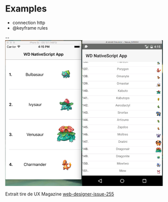 # Examples

  * connection http
  * @keyframe rules

--
![alt tag](https://github.com/CollegeBoreal/INF1051-17H/blob/master/1.POKELIST/PokemonList.png)

Extrait tire de UX Magazine [web-designer-issue-255](https://www.imagineshop.co.uk/magazines/webdesigner/web-designer-issue-255.html)
